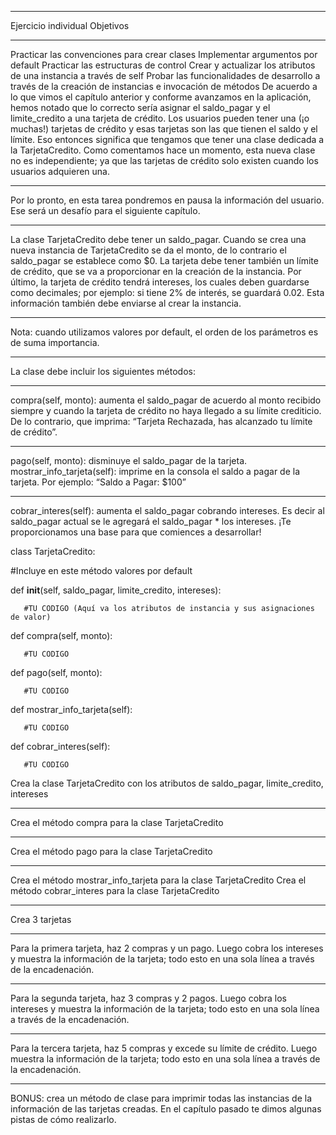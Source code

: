 **********************
Ejercicio individual
Objetivos
**********************
Practicar las convenciones para crear clases
Implementar argumentos por default
Practicar las estructuras de control
Crear y actualizar los atributos de una instancia a través de self
Probar las funcionalidades de desarrollo a través de la creación de instancias e invocación de métodos
De acuerdo a lo que vimos el capítulo anterior y conforme avanzamos en la aplicación, hemos notado que lo correcto sería asignar el saldo_pagar y el limite_credito a una tarjeta de crédito. Los usuarios pueden tener una (¡o muchas!) tarjetas de crédito y esas tarjetas son las que tienen el saldo y el límite. Eso entonces significa que tengamos que tener una clase dedicada a la TarjetaCredito. Como comentamos hace un momento, esta nueva clase no es independiente; ya que las tarjetas de crédito solo existen cuando los usuarios adquieren una.
**********************
Por lo pronto, en esta tarea pondremos en pausa la información del usuario. Ese será un desafío para el siguiente capítulo.
**********************
La clase TarjetaCredito debe tener un saldo_pagar. Cuando se crea una nueva instancia de TarjetaCredito se da el monto, de lo contrario el saldo_pagar se establece como $0. La tarjeta debe tener también un límite de crédito, que se va a proporcionar en la creación de la instancia. Por último, la tarjeta de crédito tendrá intereses, los cuales deben guardarse como decimales; por ejemplo: si tiene 2% de interés, se guardará 0.02. Esta información también debe enviarse al crear la instancia.
**********************
Nota: cuando utilizamos valores por default, el orden de los parámetros es de suma importancia.  
**********************
La clase debe incluir los siguientes métodos:
**********************
compra(self, monto): aumenta el saldo_pagar de acuerdo al monto recibido siempre y cuando la tarjeta de crédito no haya llegado a su límite crediticio. De lo contrario, que imprima: “Tarjeta Rechazada, has alcanzado tu límite de crédito”.
**********************
pago(self, monto): disminuye el saldo_pagar de la tarjeta.
mostrar_info_tarjeta(self): imprime en la consola el saldo a pagar de la tarjeta. Por ejemplo: “Saldo a Pagar: $100”
**********************
cobrar_interes(self): aumenta el saldo_pagar cobrando intereses. Es decir al saldo_pagar actual se le agregará el saldo_pagar * los intereses.
¡Te proporcionamos una base para que comiences a desarrollar!

class TarjetaCredito:

   #Incluye en este método valores por default

   def __init__(self, saldo_pagar, limite_credito, intereses):

       #TU CODIGO (Aquí va los atributos de instancia y sus asignaciones de valor)

   def compra(self, monto):

       #TU CODIGO

  

   def pago(self, monto):

       #TU CODIGO

  

   def mostrar_info_tarjeta(self):

       #TU CODIGO

  

   def cobrar_interes(self):

       #TU CODIGO
Crea la clase TarjetaCredito con los atributos de saldo_pagar, limite_credito, intereses
**********************
Crea el método compra para la clase TarjetaCredito
**********************
Crea el método pago para la clase TarjetaCredito
**********************
Crea el método mostrar_info_tarjeta para la clase TarjetaCredito
Crea el método cobrar_interes para la clase TarjetaCredito
**********************
Crea 3 tarjetas
**********************
Para la primera tarjeta, haz 2 compras y un pago. Luego cobra los intereses y muestra la información de la tarjeta; todo esto en una sola línea a través de la encadenación.
**********************
Para la segunda tarjeta, haz 3 compras y 2 pagos. Luego cobra los intereses y muestra la información de la tarjeta; todo esto en una sola línea a través de la encadenación.
**********************
Para la tercera tarjeta, haz 5 compras y excede su límite de crédito. Luego muestra la información de la tarjeta; todo esto en una sola línea a través de la encadenación.
**********************
BONUS: crea un método de clase para imprimir todas las instancias de la información de las tarjetas creadas. En el capítulo pasado te dimos algunas pistas de cómo realizarlo.